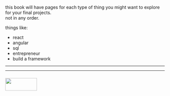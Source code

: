 this book will have pages for each type of thing you might want to explore for your final projects.  
not in any order.  
  
things like:  
* react  
* angular  
* sql  
* entrepreneur  
* build a framework  


___
___
### <a href="http://elewa.education/blog" target="_blank"><img src="https://user-images.githubusercontent.com/18554853/34921062-506450ae-f97d-11e7-875f-6feeb26ad72d.png" width="100" height="40"/></a>